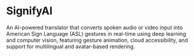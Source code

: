 # SignifyAI

An AI-powered translator that converts spoken audio or video input into American Sign Language (ASL) gestures in real-time using deep learning and computer vision, featuring gesture animation, cloud accessibility, and support for multilingual and avatar-based rendering.
